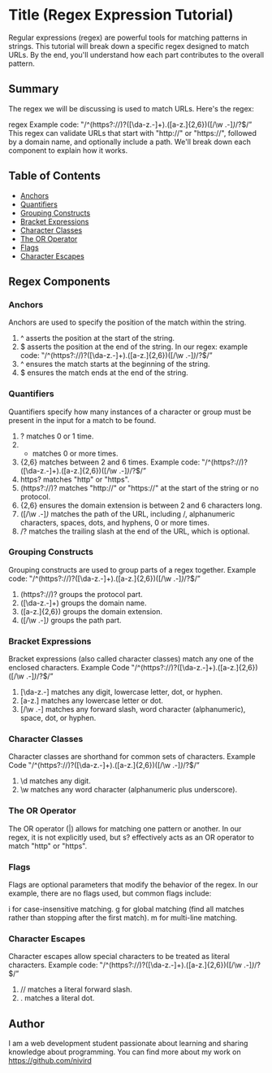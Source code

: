 # Title (Regex Expression Tutorial)
Regular expressions (regex) are powerful tools for matching patterns in strings. This tutorial will break down a specific regex designed to match URLs. By the end, you'll understand how each part contributes to the overall pattern.

## Summary

The regex we will be discussing is used to match URLs. Here's the regex:

regex
Example code:
‟/^(https?:\/\/)?([\da-z\.-]+)\.([a-z\.]{2,6})([\/\w \.-]*)*\/?$/”
This regex can validate URLs that start with "http://" or "https://", followed by a domain name, and optionally include a path. We'll break down each component to explain how it works.

## Table of Contents

- [Anchors](#anchors)
- [Quantifiers](#quantifiers)
- [Grouping Constructs](#grouping-constructs)
- [Bracket Expressions](#bracket-expressions)
- [Character Classes](#character-classes)
- [The OR Operator](#the-or-operator)
- [Flags](#flags)
- [Character Escapes](#character-escapes)

## Regex Components

### Anchors
Anchors are used to specify the position of the match within the string.

1. ^ asserts the position at the start of the string.
2. $ asserts the position at the end of the string.
In our regex:
example code:
‟/^(https?:\/\/)?([\da-z\.-]+)\.([a-z\.]{2,6})([\/\w \.-]*)*\/?$/”
3. ^ ensures the match starts at the beginning of the string.
4. $ ensures the match ends at the end of the string.

### Quantifiers

Quantifiers specify how many instances of a character or group must be present in the input for a match to be found.

1. ? matches 0 or 1 time.
2. * matches 0 or more times.
3. {2,6} matches between 2 and 6 times.
Example code: 
‟/^(https?:\/\/)?([\da-z\.-]+)\.([a-z\.]{2,6})([\/\w \.-]*)*\/?$/”
4. https? matches "http" or "https".
5. (https?:\/\/)? matches "http://" or "https://" at the start of the string or no protocol.
6. {2,6} ensures the domain extension is between 2 and 6 characters long.
7. ([\/\w \.-]*)* matches the path of the URL, including /, alphanumeric characters, spaces, dots, and hyphens, 0 or more times.
8. \/? matches the trailing slash at the end of the URL, which is optional.
### Grouping Constructs
Grouping constructs are used to group parts of a regex together.
Example code:
‟/^(https?:\/\/)?([\da-z\.-]+)\.([a-z\.]{2,6})([\/\w \.-]*)*\/?$/”
1. (https?:\/\/)? groups the protocol part.
2. ([\da-z\.-]+) groups the domain name.
3. ([a-z\.]{2,6}) groups the domain extension.
4. ([\/\w \.-]*)* groups the path part.
### Bracket Expressions
Bracket expressions (also called character classes) match any one of the enclosed characters.
Example Code
‟/^(https?:\/\/)?([\da-z\.-]+)\.([a-z\.]{2,6})([\/\w \.-]*)*\/?$/”
1. [\da-z\.-] matches any digit, lowercase letter, dot, or hyphen.
2. [a-z\.] matches any lowercase letter or dot.
3. [\/\w \.-] matches any forward slash, word character (alphanumeric), space, dot, or hyphen.

### Character Classes
Character classes are shorthand for common sets of characters.
Example Code
‟/^(https?:\/\/)?([\da-z\.-]+)\.([a-z\.]{2,6})([\/\w \.-]*)*\/?$/”
1. \d matches any digit.
2. \w matches any word character (alphanumeric plus underscore).
### The OR Operator
The OR operator (|) allows for matching one pattern or another. In our regex, it is not explicitly used, but s? effectively acts as an OR operator to match "http" or "https".
### Flags
Flags are optional parameters that modify the behavior of the regex. In our example, there are no flags used, but common flags include:

i for case-insensitive matching.
g for global matching (find all matches rather than stopping after the first match).
m for multi-line matching.

### Character Escapes
Character escapes allow special characters to be treated as literal characters.
Example code:
‟/^(https?:\/\/)?([\da-z\.-]+)\.([a-z\.]{2,6})([\/\w \.-]*)*\/?$/”
1. \/\/ matches a literal forward slash.
2. \. matches a literal dot.
## Author

I am a web development student passionate about learning and sharing knowledge about programming. You can find more about my work on https://github.com/nivird


